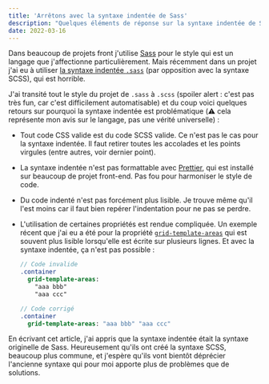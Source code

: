 ```yaml
---
title: 'Arrêtons avec la syntaxe indentée de Sass'
description: "Quelques éléments de réponse sur la syntaxe indentée de Sass qui pose plus de problèmes qu'elle n'en résout"
date: 2022-03-16
---
```


Dans beaucoup de projets front j'utilise [Sass](https://sass-lang.com/) pour le style qui est un langage que j'affectionne particulièrement. Mais récemment dans un projet j'ai eu à utiliser [la syntaxe indentée `.sass`](https://sass-lang.com/documentation/syntax#the-indented-syntax) (par opposition avec la syntaxe SCSS), qui est horrible.

J'ai transité tout le style du projet de `.sass` à `.scss` (spoiler alert : c'est pas très fun, car c'est difficilement automatisable) et du coup voici quelques retours sur pourquoi la syntaxe indentée est problématique (⚠️ cela représente mon avis sur le langage, pas une vérité universelle) :

- Tout code CSS valide est du code SCSS valide. Ce n'est pas le cas pour la syntaxe indentée. Il faut retirer toutes les accolades et les points virgules (entre autres, voir dernier point).
- La syntaxe indentée n'est pas formattable avec [Prettier](https://prettier.io/), qui est installé sur beaucoup de projet front-end. Pas fou pour harmoniser le style de code.
- Du code indenté n'est pas forcément plus lisible. Je trouve même qu'il l'est moins car il faut bien repérer l'indentation pour ne pas se perdre.
- L'utilisation de certaines propriétés est rendue compliquée. Un exemple récent que j'ai eu a été pour la propriété [`grid-template-areas`](https://developer.mozilla.org/en-US/docs/Web/CSS/grid-template-areas) qui est souvent plus lisible lorsqu'elle est écrite sur plusieurs lignes. Et avec la syntaxe indentée, ça n'est pas possible :

  ```sass
  // Code invalide
  .container
    grid-template-areas:
      "aaa bbb"
      "aaa ccc"

  // Code corrigé
  .container
    grid-template-areas: "aaa bbb" "aaa ccc"
  ```

En écrivant cet article, j'ai appris que la syntaxe indentée était la syntaxe originelle de Sass. Heureusement qu'ils ont créé la syntaxe SCSS, beaucoup plus commune, et j'espère qu'ils vont bientôt déprécier l'ancienne syntaxe qui pour moi apporte plus de problèmes que de solutions.
